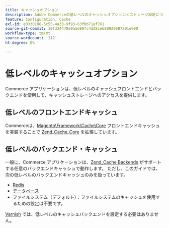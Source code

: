 ```yaml
---
title: キャッシュオプション
description: Adobe Commerceの低レベルのキャッシュオプションとストレージ設定について説明します。 Redis とデータベースのフロントエンド、バックエンド、ストレージの設定を確認します。
feature: Configuration, Cache
exl-id: e0330108-5c55-4a33-9f93-63fbb71af761
source-git-commit: 10f324478e9a5e80fc4d28ce680929687291e990
workflow-type: tm+mt
source-wordcount: '112'
ht-degree: 0%

---
```


# 低レベルのキャッシュオプション

Commerce アプリケーションは、低レベルのキャッシュフロントエンドとバックエンドを使用して、キャッシュストレージへのアクセスを提供します。

## 低レベルのフロントエンドキャッシュ

Commerceは、[Magento\Framework\Cache\Core](https://framework.zend.com/manual/1.12/en/zend.cache.frontends.html) フロントエンドキャッシュを実装することで [Zend_Cache_Core](https://github.com/magento/magento2/blob/2.4/lib/internal/Magento/Framework/Cache/Core.php) を拡張しています。

## 低レベルのバックエンド・キャッシュ

一般に、Commerce アプリケーションは、[Zend_Cache Backends](https://framework.zend.com/manual/1.12/en/zend.cache.backends.html) がサポートする任意のバックエンドキャッシュで動作します。 ただし、このガイドでは、次の低レベルのバックエンドキャッシュのみを扱っています。

- [Redis](config-redis.md)
- [ データベース ](https://developer.adobe.com/commerce/php/development/cache/partial/database-caching/)
- ファイルシステム（デフォルト）：ファイルシステムのキャッシュを使用するための設定は不要です。

[Varnish](config-varnish.md) では、低レベルのキャッシュバックエンドを設定する必要はありません。
